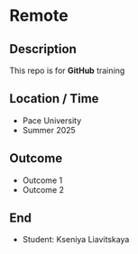 # Remote

## Description

This repo is for **GitHub** training 

## Location / Time

* Pace University 
* Summer 2025 

## Outcome 

* Outcome 1
* Outcome 2

## End

* Student: Kseniya Liavitskaya
